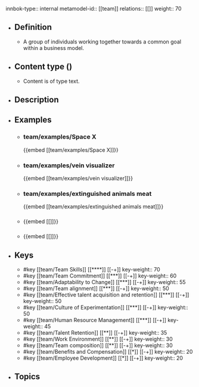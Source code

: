 innbok-type:: internal
metamodel-id:: [[team]]
relations:: [[]]
weight:: 70

- ## Definition
  - A group of individuals working together towards a common goal within a business model.
- ## Content type ()
  - Content is of type text.
  
- ## Description
- ## Examples
  - ### team/examples/Space X
    {{embed [[team/examples/Space X]]}}
  - ### team/examples/vein visualizer
    {{embed [[team/examples/vein visualizer]]}}
  - ### team/examples/extinguished animals meat
    {{embed [[team/examples/extinguished animals meat]]}}
  - ### 
    {{embed [[]]}}
  - ### 
    {{embed [[]]}}
  
- ## Keys
  - #key [[team/Team Skills]] [[****]] [[-+]]
    key-weight:: 70
  - #key [[team/Team Commitment]] [[***]] [[-+]]
    key-weight:: 60
  - #key [[team/Adaptability to Change]] [[***]] [[-+]]
    key-weight:: 55
  - #key [[team/Team alignment]] [[***]] [[-+]]
    key-weight:: 50
  - #key [[team/Effective talent acquisition and retention]] [[***]] [[-+]]
    key-weight:: 50
  - #key [[team/Culture of Experimentation]] [[***]] [[-+]]
    key-weight:: 50
  - #key [[team/Human Resource Management]] [[***]] [[-+]]
    key-weight:: 45
  - #key [[team/Talent Retention]] [[**]] [[-+]]
    key-weight:: 35
  - #key [[team/Work Environment]] [[**]] [[-+]]
    key-weight:: 30
  - #key [[team/Team composition]] [[**]] [[-+]]
    key-weight:: 30
  - #key [[team/Benefits and Compensation]] [[*]] [[-+]]
    key-weight:: 20
  - #key [[team/Employee Development]] [[*]] [[-+]]
    key-weight:: 20
- ## Topics
  

